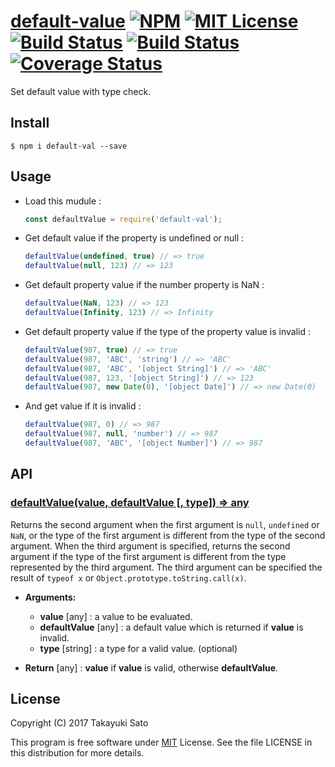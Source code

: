 [default-value][repo-url] [![NPM][npm-img]][npm-url] [![MIT License][mit-img]][mit-url] [![Build Status][travis-img]][travis-url] [![Build Status][appveyor-img]][appveyor-url] [![Coverage Status][coverage-img]][coverage-url]
===============

Set default value with type check.

Install
-------

```
$ npm i default-val --save
```

Usage
-----

* Load this mudule :

    ```js
    const defaultValue = require('default-val');
    ```

* Get default value if the property is undefined or null :

    ```js
    defaultValue(undefined, true) // => true
    defaultValue(null, 123) // => 123
    ```

* Get default property value if the number property is NaN :

    ```js
    defaultValue(NaN, 123) // => 123
    defaultValue(Infinity, 123) // => Infinity
    ```

* Get default property value if the type of the property value is invalid :

    ```js
    defaultValue(987, true) // => true
    defaultValue(987, 'ABC', 'string') // => 'ABC'
    defaultValue(987, 'ABC', '[object String]') // => 'ABC'
    defaultValue(987, 123, '[object String]') // => 123
    defaultValue(987, new Date(0), '[object Date]') // => new Date(0)
    ```

* And get value if it is invalid :

    ```js
    defaultValue(987, 0) // => 987
    defaultValue(987, null, 'number') // => 987
    defaultValue(987, 'ABC', '[object Number]') // => 987
    ```

API
---

### <u>defaultValue(value, defaultValue [, type]) => any</u>

Returns the second argument when the first argument is `null`, `undefined` or `NaN`, or the type of the first argument is different from the type of the second argument.
When the third argument is specified, returns the second argument if the type of the first argument is different from the type represented by the third argument.
The third argument can be specified the result of `typeof x` or `Object.prototype.toString.call(x)`.

* **Arguments:**

    * **value** [any] : a value to be evaluated.
    * **defaultValue** [any] : a default value which is returned if **value** is invalid.
    * **type** [string] : a type for a valid value. (optional)

* **Return** [any] : **value** if **value** is valid, otherwise **defaultValue**.

License
-------

Copyright (C) 2017 Takayuki Sato

This program is free software under [MIT][mit-url] License.
See the file LICENSE in this distribution for more details.

[repo-url]: https://github.com/sttk/default-value/
[npm-img]: https://img.shields.io/badge/npm-v0.1.3-blue.svg
[npm-url]: https://www.npmjs.org/package/default-val/
[mit-img]: https://img.shields.io/badge/license-MIT-green.svg
[mit-url]: https://opensource.org/license.MIT
[travis-img]: https://travis-ci.org/sttk/default-value.svg?branch=master
[travis-url]: https://travis-ci.org/sttk/default-value
[appveyor-img]: https://ci.appveyor.com/api/projects/status/github/sttk/default-value?branch=master&svg=true
[appveyor-url]: https://ci.appveyor.com/project/sttk/default-value
[coverage-img]: https://coveralls.io/repos/github/sttk/default-value/badge.svg?branch=master
[coverage-url]: https://coveralls.io/github/sttk/default-value?branch=master

